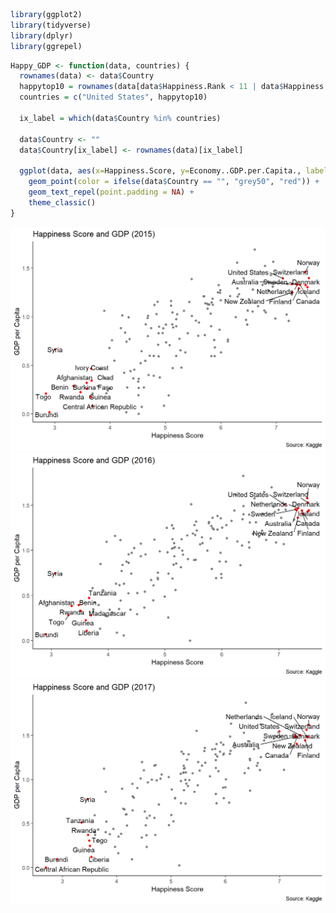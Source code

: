 
<!-- README.md is generated from README.Rmd. Please edit that file -->

``` r
library(ggplot2)
library(tidyverse)
library(dplyr)
library(ggrepel)
```

``` r
Happy_GDP <- function(data, countries) {
  rownames(data) <- data$Country
  happytop10 = rownames(data[data$Happiness.Rank < 11 | data$Happiness.Rank > 147 ,])
  countries = c("United States", happytop10)
  
  ix_label = which(data$Country %in% countries)
  
  data$Country <- ""
  data$Country[ix_label] <- rownames(data)[ix_label]
  
  ggplot(data, aes(x=Happiness.Score, y=Economy..GDP.per.Capita., label = Country)) +
    geom_point(color = ifelse(data$Country == "", "grey50", "red")) +
    geom_text_repel(point.padding = NA) +
    theme_classic()
}
```

<img src="README_figs/README-unnamed-chunk-4-1.png" width="672" />

<img src="README_figs/README-unnamed-chunk-5-1.png" width="672" />

<img src="README_figs/README-unnamed-chunk-6-1.png" width="672" />
